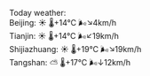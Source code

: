 Today weather:  
Beijing: ☀️   🌡️+14°C 🌬️↘4km/h  
Tianjin: ☀️   🌡️+14°C 🌬️↙19km/h  
Shijiazhuang: ☀️   🌡️+19°C 🌬️↘19km/h  
Tangshan: ⛅️  🌡️+17°C 🌬️↓12km/h  
